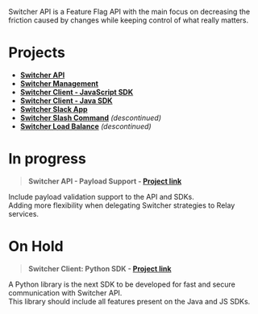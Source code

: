Switcher API is a Feature Flag API with the main focus on decreasing the friction caused by changes while keeping control of what really matters.

# Projects
- [**Switcher API**](https://github.com/switcherapi/switcher-api)
- [**Switcher Management**](https://github.com/switcherapi/switcher-management)
- [**Switcher Client - JavaScript SDK**](https://github.com/switcherapi/switcher-client-master)
- [**Switcher Client - Java SDK**](https://github.com/switcherapi/switcher-client)
- [**Switcher Slack App**](https://github.com/switcherapi/switcher-slack-app)
- [**Switcher Slash Command**](https://github.com/switcherapi/switcher-slash-webhook) *(descontinued)*
- [**Switcher Load Balance**](https://github.com/switcherapi/switcher-load-balance) *(descontinued)*

# In progress

> **Switcher API - Payload Support - [**Project link**](https://github.com/orgs/switcherapi/projects/4)**

Include payload validation support to the API and SDKs.<br>
Adding more flexibility when delegating Switcher strategies to Relay services.

# On Hold

> **Switcher Client: Python SDK - [**Project link**](https://github.com/orgs/switcherapi/projects/2)**

A Python library is the next SDK to be developed for fast and secure communication with Switcher API.<br>
This library should include all features present on the Java and JS SDKs.
